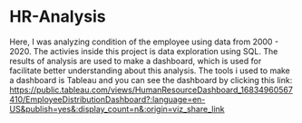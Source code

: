 # HR-Analysis

Here, I was analyzing condition of the employee using data from 2000 - 2020. The activies inside this project is data exploration using SQL. The results of analysis are used to make a dashboard, which is used for facilitate better understanding about this analysis. The tools i used to make a dashboard is Tableau and you can see the dashboard by clicking this link: https://public.tableau.com/views/HumanResourceDashboard_16834960567410/EmployeeDistributionDashboard?:language=en-US&publish=yes&:display_count=n&:origin=viz_share_link
